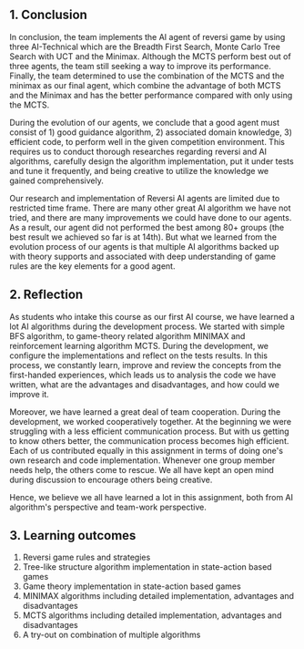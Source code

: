 ## 1. Conclusion 

In conclusion, the team implements the AI agent of reversi game by using three AI-Technical which are the Breadth First Search, Monte Carlo Tree Search with UCT and the Minimax. Although the MCTS perform best out of three agents, the team still seeking a way to improve its performance. Finally, the team determined to use the combination of the MCTS and the minimax as our final agent, which combine the advantage of both MCTS and the Minimax and has the better performance compared with only using the MCTS.

During the evolution of our agents, we conclude that a good agent must consist of 1) good guidance algorithm, 2) associated domain knowledge, 3) efficient code, to perform well in the given competition environment. This requires us to conduct thorough researches regarding reversi and AI algorithms, carefully design the algorithm implementation, put it under tests and tune it frequently, and being creative to utilize the knowledge we gained comprehensively.

Our research and implementation of Reversi AI agents are limited due to restricted time frame. There are many other great AI algorithm we have not tried, and there are many improvements we could have done to our agents. As a result, our agent did not performed the best among 80+ groups (the best result we achieved so far is at 14th). But what we learned from the evolution process of our agents is that multiple AI algorithms backed up with theory supports and associated with deep understanding of game rules are the key elements for a good agent.


## 2. Reflection

As students who intake this course as our first AI course, we have learned a lot AI algorithms during the development process. We started with simple BFS algorithm, to game-theory related algorithm MINIMAX and reinforcement learning algorithm MCTS. During the development, we configure the implementations and reflect on the tests results. In this process, we constantly learn, improve and review the concepts from the first-handed experiences, which leads us to analysis the code we have written, what are the advantages and disadvantages, and how could we improve it. 

Moreover, we have learned a great deal of team cooperation. During the development, we worked cooperatively together. At the beginning we were struggling with a less efficient communication process. But with us getting to know others better, the communication process becomes high efficient. Each of us contributed equally in this assignment in terms of doing one's own research and code implementation. Whenever one group member needs help, the others come to rescue. We all have kept an open mind during discussion to encourage others being creative.

Hence, we believe we all have learned a lot in this assignment, both from AI algorithm's perspective and team-work perspective.

## 3. Learning outcomes

1) Reversi game rules and strategies
2) Tree-like structure algorithm implementation in state-action based games
3) Game theory implementation in state-action based games
4) MINIMAX algorithms including detailed implementation, advantages and disadvantages
5) MCTS algorithms including detailed implementation, advantages and disadvantages
6) A try-out on combination of multiple algorithms